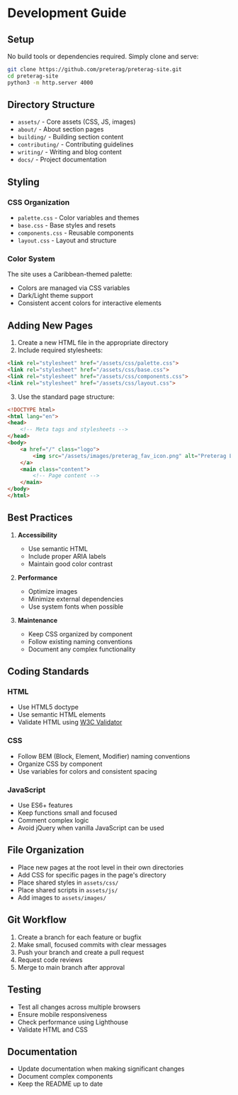 # Development Guide

## Setup

No build tools or dependencies required. Simply clone and serve:

```bash
git clone https://github.com/preterag/preterag-site.git
cd preterag-site
python3 -m http.server 4000
```

## Directory Structure

- `assets/` - Core assets (CSS, JS, images)
- `about/` - About section pages
- `building/` - Building section content
- `contributing/` - Contributing guidelines
- `writing/` - Writing and blog content
- `docs/` - Project documentation

## Styling

### CSS Organization
- `palette.css` - Color variables and themes
- `base.css` - Base styles and resets
- `components.css` - Reusable components
- `layout.css` - Layout and structure

### Color System
The site uses a Caribbean-themed palette:
- Colors are managed via CSS variables
- Dark/Light theme support
- Consistent accent colors for interactive elements

## Adding New Pages

1. Create a new HTML file in the appropriate directory
2. Include required stylesheets:
```html
<link rel="stylesheet" href="/assets/css/palette.css">
<link rel="stylesheet" href="/assets/css/base.css">
<link rel="stylesheet" href="/assets/css/components.css">
<link rel="stylesheet" href="/assets/css/layout.css">
```

3. Use the standard page structure:
```html
<!DOCTYPE html>
<html lang="en">
<head>
    <!-- Meta tags and stylesheets -->
</head>
<body>
    <a href="/" class="logo">
        <img src="/assets/images/preterag_fav_icon.png" alt="Preterag Logo">
    </a>
    <main class="content">
        <!-- Page content -->
    </main>
</body>
</html>
```

## Best Practices

1. **Accessibility**
   - Use semantic HTML
   - Include proper ARIA labels
   - Maintain good color contrast

2. **Performance**
   - Optimize images
   - Minimize external dependencies
   - Use system fonts when possible

3. **Maintenance**
   - Keep CSS organized by component
   - Follow existing naming conventions
   - Document any complex functionality

## Coding Standards

### HTML
- Use HTML5 doctype
- Use semantic HTML elements
- Validate HTML using [W3C Validator](https://validator.w3.org/)

### CSS
- Follow BEM (Block, Element, Modifier) naming conventions
- Organize CSS by component
- Use variables for colors and consistent spacing

### JavaScript
- Use ES6+ features
- Keep functions small and focused
- Comment complex logic
- Avoid jQuery when vanilla JavaScript can be used

## File Organization

- Place new pages at the root level in their own directories
- Add CSS for specific pages in the page's directory
- Place shared styles in `assets/css/`
- Place shared scripts in `assets/js/`
- Add images to `assets/images/`

## Git Workflow

1. Create a branch for each feature or bugfix
2. Make small, focused commits with clear messages
3. Push your branch and create a pull request
4. Request code reviews
5. Merge to main branch after approval

## Testing

- Test all changes across multiple browsers
- Ensure mobile responsiveness
- Check performance using Lighthouse
- Validate HTML and CSS

## Documentation

- Update documentation when making significant changes
- Document complex components
- Keep the README up to date 